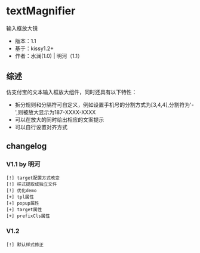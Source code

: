 textMagnifier
=======

输入框放大镜

- 版本：1.1
- 基于：kissy1.2+
- 作者：水澜(1.0) | 明河（1.1）

## 综述 ##

仿支付宝的文本输入框放大组件，同时还具有以下特性：

- 拆分规则和分隔符可自定义，例如设置手机号的分割方式为[3,4,4],分割符为'-',则被放大显示为187-XXXX-XXXX
- 可以在放大的同时给出相应的文案提示
- 可以自行设置对齐方式

## changelog

### V1.1 by 明河

    [!] target配置方式改变
    [!] 样式提取成独立文件
    [!] 优化demo
    [+] tpl属性
    [+] popup属性
    [+] target属性
    [+] prefixCls属性

### V1.2

    [!] 默认样式修正